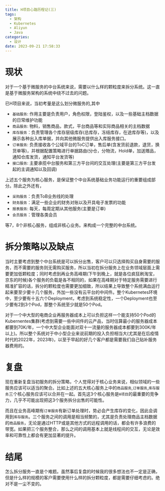 ```yaml
---
title: H项目心路历程记(三)
tags:
  - 架构
  - Kubernetes
  - Aliyun
  - Java
categories:
  - 设计
date: 2023-09-21 17:58:33
---
```



# 现状

对于一个基于微服务的中台系统来说，需要以什么样的颗粒度来拆分系统。这一直是基于微服务架构的系统中绕不过去的问题。

已H项目来说，当初考量是这么划分微服务的,其中

- `基础服务`: 作用主要是负责用户，角色权限，登陆鉴权，以及一些基础主档数据的日常维护功能 
- `商品服务`: 物料，销售商品，款式，平台商品等和实际商品相关的主档数据
- `库存服务`：负责管理各个库存层级库存(总库存，冻结库存，在途库存等)，以及展示各种出入库单据，并向其他微服务提供出入库服务接口。
- `订单服务`: 负责接收各个公域平台的ToC订单，售后单(含发货前退款，退货，换货单等)，并根据配置策略进行单据路由(分仓，分物流，Hold单，加送赠品，通知仓库发货，通知平台发货等)
- `接口服务`: 主要承揽中台服务和第三方平台间的交互处理(主要是第三方平台发起的主调通知以及回调)

上述五个服务为核心服务，是保证整个中台系统基础业务功能运行的重要组成部分。除此之外还有，

- `采购服务`：负责ToB业务线的处理
- `财务服务`：满足一些企业的财务对账以及开具电子发票的功能
- `报表服务`: 每天，每周定期从其他服务(主要是订单)
- `会员服务`：管理各类会员

等7，8个非核心服务，组成非核心业务。来构成一个完整的中台系统。

# 拆分策略以及缺点

当时主要考虑到整个中台系统是可以拆分出售，客户可以只选择购买自身需要的服务，而不需要的服务则无需购买服务，所以当初在拆分服务上在业务领域层面上需要更加低颗粒度；同时考虑到再业务高峰期(下午到晚上，就是各位疯狂刷淘宝，京东的时候)各个服务的负载是各不相同的，如果在高峰期对于特定服务需要进行精准扩容的话，拆分的颗粒度也需要更加细致，所以结果上导致整个系统满血运行起来要至少要十几个服务，外加一些没有云平台的中间件。整个Kubernetes环境中，至少要有十五六个Deployment，考虑到系统稳定性，一个Deployment也至少要有2到3个Pod，那整个系统至少就是50个Pod。

对于一个中大型的电商企业再服务器成本上可以负担这样一个能支持50个Pod的Kubernentes集群(考虑到需要一些中间件的云产品，当时估算最小的服务器成本都要到70K/年，一个中大型企业能面对双十一流量的服务器成本都要到300K/年以上)。所以整个系统对于中小型企业来说前期的投入负担相当大(尤其是在后疫情时代的2022年，2023年)，以至于早起的好几个客户都是需要我们自己贴补服务器费用的。

# 复盘

现在重新复盘当初服务的拆分策略，个人觉得对于核心业务来说，相似领域的一些服务应该可以适当的聚合。比如上述的五大核心服务上中的`商品服务`,`订单服务`,`库存服务`三个核心服务应该可以合并在一起。首先这3个核心服务是`H项目`的最重要的竞争力，几乎不可能出现把这3个服务拆分出售的可能性。

而且在业务高峰期有`订单服务`有新订单处理时，势必会产生库存的变化，因此会调用到`库存服务`。三个服务之间的调用是相当频繁的，尤其是负责处理商品主档数据的`商品服务`，无论是通过HTTP或是其他方式的远程调用的话，都会有许多浪费的带宽。如果把三个服务整合，那么之间的调用基本上就是线程间的交互，无论是效率和可靠性上都会有更加显著的提升。

# 结尾

怎么拆分服务一直是个难题。虽然事后复盘的时候我的很多想法也不一定是正确，但是什么样的规模的客户需要使用什么样的拆分颗粒度，都是需要仔细考虑的。绝对不是一尘不变的。